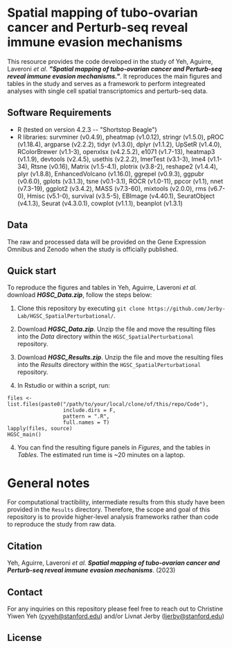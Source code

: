 # Spatial mapping of tubo-ovarian cancer and Perturb-seq reveal immune evasion mechanisms

This resource provides the code developed in the study of Yeh, Aguirre, Laveroni _et al_. **_"Spatial mapping of tubo-ovarian cancer and Perturb-seq reveal immune evasion mechanisms."_**. It reproduces the main figures and tables in the study and serves as a framework to perform integreated analyses with single cell spatial transcriptomics and perturb-seq data. 

## **Software Requirements**

* R (tested on version 4.2.3 -- "Shortstop Beagle")
* R libraries: survminer (v0.4.9), pheatmap (v1.0.12), stringr (v1.5.0), pROC (v1.18.4), argparse (v2.2.2), tidyr (v1.3.0), dplyr (v1.1.2), UpSetR (v1.4.0), RColorBrewer (v1.1-3), openxlsx (v4.2.5.2), e1071 (v1.7-13), heatmap3 (v1.1.9), devtools (v2.4.5), usethis (v2.2.2), lmerTest (v3.1-3), lme4 (v1.1-34), Rtsne (v0.16), Matrix (v1.5-4.1), plotrix (v3.8-2), reshape2 (v1.4.4), plyr (v1.8.8), EnhancedVolcano (v1.16.0), ggrepel (v0.9.3), ggpubr (v0.6.0), gplots (v3.1.3), tsne (v0.1-3.1), ROCR (v1.0-11), ppcor (v1.1), nnet (v7.3-19), ggplot2 (v3.4.2), MASS (v7.3-60), mixtools (v2.0.0), rms (v6.7-0), Hmisc (v5.1-0), survival (v3.5-5), EBImage (v4.40.1), SeuratObject (v4.1.3), Seurat (v4.3.0.1), cowplot (v1.1.1), beanplot (v1.3.1)

## **Data**

The raw and processed data will be provided on the Gene Expression Omnibus and Zenodo when the study is officially published. 

## **Quick start**
To reproduce the figures and tables in Yeh, Aguirre, Laveroni _et al._ download _**HGSC_Data.zip**_, follow the steps below: 

1. Clone this repository by executing `git clone https://github.com/Jerby-Lab/HGSC_SpatialPerturbational/`. 

2. Download _**HGSC_Data.zip**_. Unzip the file and move the resulting files into the _Data_ directory within the `HGSC_SpatialPerturbational` repository.

3. Download _**HGSC_Results.zip**_. Unzip the file and move the resulting files into the _Results_ directory within the `HGSC_SpatialPerturbational` repository.

4. In Rstudio or within a script, run:
```
files <- list.files(paste0("/path/to/your/local/clone/of/this/repo/Code"),
                  include.dirs = F,
                  pattern = ".R",
                  full.names = T)
lapply(files, source)
HGSC_main()
```
4. You can find the resulting figure panels in _Figures_, and the tables in _Tables_. The estimated run time is ~20 minutes on a laptop. 

# General notes

For computational tractibility, intermediate results from this study have been provided in the ```Results``` directory. Therefore, the scope and goal of this repository is to provide higher-level analysis frameworks rather than code to reproduce the study from raw data. 

## Citation

Yeh, Aguirre, Laveroni _et al._ _**Spatial mapping of tubo-ovarian cancer and Perturb-seq reveal immune evasion mechanisms**_. (2023)

## Contact 

For any inquiries on this repository please feel free to reach out to Christine Yiwen Yeh ([cyyeh@stanford.edu](cyyeh@stanford.edu)) and/or Livnat Jerby ([ljerby@stanford.edu](ljerby@stanford.edu))

## License 


